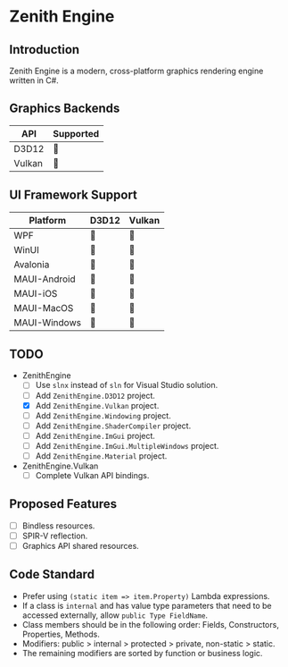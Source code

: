 ﻿# Zenith Engine

## Introduction
Zenith Engine is a modern, cross-platform graphics rendering engine written in C#.

## Graphics Backends
| API    | Supported |
| ---    | --------- |
| D3D12  | 🚧 |
| Vulkan | 🚧 |

## UI Framework Support
| Platform     | D3D12 | Vulkan |
| --------     | ----- | ------ |
| WPF          | 🚧 | 🚧 |
| WinUI        | 🚧 | 🚧 |
| Avalonia     | 🚧 | 🚧 |
| MAUI-Android | 🚧 | 🚧 |
| MAUI-iOS     | 🚧 | 🚧 |
| MAUI-MacOS   | 🚧 | 🚧 |
| MAUI-Windows | 🚧 | 🚧 |

## TODO
- ZenithEngine
	- [ ] Use `slnx` instead of `sln` for Visual Studio solution.
	- [ ] Add `ZenithEngine.D3D12` project.
	- [x] Add `ZenithEngine.Vulkan` project.
	- [ ] Add `ZenithEngine.Windowing` project.
	- [ ] Add `ZenithEngine.ShaderCompiler` project.
	- [ ] Add `ZenithEngine.ImGui` project.
	- [ ] Add `ZenithEngine.ImGui.MultipleWindows` project.
	- [ ] Add `ZenithEngine.Material` project.

- ZenithEngine.Vulkan
	- [ ] Complete Vulkan API bindings.

## Proposed Features
- [ ] Bindless resources.
- [ ] SPIR-V reflection.
- [ ] Graphics API shared resources.

## Code Standard
- Prefer using `(static item => item.Property)` Lambda expressions.
- If a class is `internal` and has value type parameters that need to be accessed externally, allow `public Type FieldName`.
- Class members should be in the following order: Fields, Constructors, Properties, Methods.
- Modifiers: public > internal > protected > private, non-static > static.
- The remaining modifiers are sorted by function or business logic.
